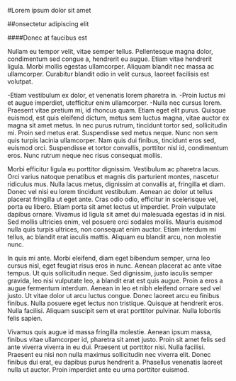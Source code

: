 #Lorem ipsum dolor sit amet

##onsectetur adipiscing elit

####Donec at faucibus est


Nullam eu tempor velit, vitae semper tellus. Pellentesque magna dolor, condimentum sed congue a, hendrerit eu augue. Etiam vitae hendrerit ligula. Morbi mollis egestas ullamcorper. Aliquam blandit nec massa ac ullamcorper. Curabitur blandit odio in velit cursus, laoreet facilisis est volutpat.

-Etiam vestibulum ex dolor, et venenatis lorem pharetra in. 
-Proin luctus mi et augue imperdiet, utefficitur enim ullamcorper. 
-Nulla nec cursus lorem. Praesent vitae pretium mi, id rhoncus quam. Etiam eget elit purus. Quisque euismod, est quis eleifend dictum, metus sem luctus magna, vitae auctor ex magna sit amet metus. In nec purus rutrum, tincidunt tortor sed, sollicitudin mi. Proin sed metus erat. Suspendisse sed metus neque. Nunc non sem quis turpis lacinia ullamcorper. Nam quis dui finibus, tincidunt eros sed, euismod orci. Suspendisse et tortor convallis, porttitor nisl id, condimentum eros. Nunc rutrum neque nec risus consequat mollis.

Morbi efficitur ligula eu porttitor dignissim. Vestibulum ac pharetra lacus. Orci varius natoque penatibus et magnis dis parturient montes, nascetur ridiculus mus. Nulla lacus metus, dignissim at convallis at, fringilla et diam. Donec vel nisi eu lorem tincidunt vestibulum. Aenean ac dolor ut tellus placerat fringilla ut eget ante. Cras odio odio, efficitur in scelerisque vel, porta eu libero. Etiam porta sit amet lectus ut imperdiet. Proin vulputate dapibus ornare. Vivamus id ligula sit amet dui malesuada egestas id in nisi. Sed mollis ultricies enim, vel posuere orci sodales mollis. Mauris euismod nulla quis turpis ultrices, non consequat enim auctor. Etiam interdum mi tellus, ac blandit erat iaculis mattis. Aliquam eu blandit arcu, non molestie nunc.

In quis mi ante. Morbi eleifend, diam eget bibendum semper, urna leo cursus nisl, eget feugiat risus eros in nunc. Aenean placerat ac ante vitae tempus. Ut quis sollicitudin neque. Sed dignissim, justo iaculis semper gravida, leo nisi vulputate leo, a blandit erat est quis augue. Proin a eros a augue fermentum interdum. Aenean in leo et nibh eleifend ornare sed vel justo. Ut vitae dolor ut arcu luctus congue. Donec laoreet arcu eu finibus finibus. Nulla posuere eget lectus non tristique. Quisque at hendrerit eros. Nulla facilisi. Aliquam suscipit sem et erat porttitor pulvinar. Nulla lobortis felis sapien.

Vivamus quis augue id massa fringilla molestie. Aenean ipsum massa, finibus vitae ullamcorper id, pharetra sit amet justo. Proin sit amet felis sed ante viverra viverra in eu dui. Praesent ut porttitor nisi. Nulla facilisi. Praesent eu nisi non nulla maximus sollicitudin nec viverra elit. Donec finibus dui erat, eu dapibus purus hendrerit a. Phasellus venenatis laoreet nulla ut auctor. Proin imperdiet ante eu urna porttitor euismod. 
